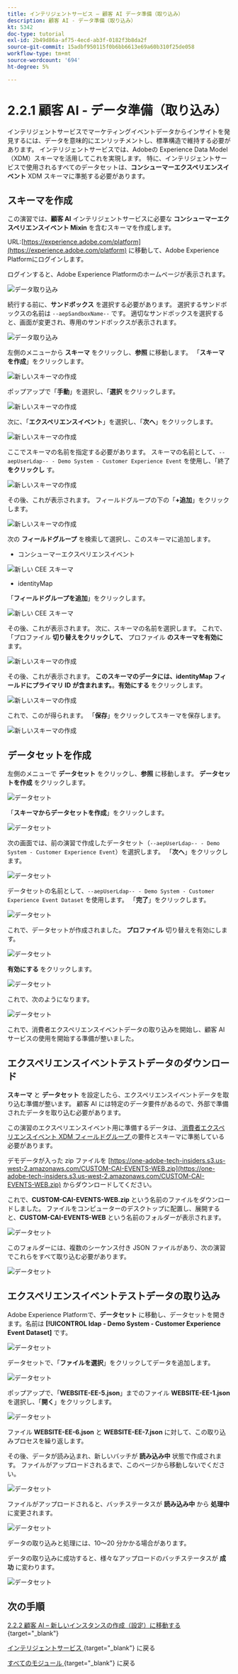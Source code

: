 ```yaml
---
title: インテリジェントサービス – 顧客 AI データ準備（取り込み）
description: 顧客 AI - データ準備（取り込み）
kt: 5342
doc-type: tutorial
exl-id: 2b49d86a-af75-4ecd-ab3f-0182f3b8da2f
source-git-commit: 15adbf950115f0b6bb6613e69a60b310f25de058
workflow-type: tm+mt
source-wordcount: '694'
ht-degree: 5%

---
```


# 2.2.1 顧客 AI - データ準備（取り込み）

インテリジェントサービスでマーケティングイベントデータからインサイトを発見するには、データを意味的にエンリッチメントし、標準構造で維持する必要があります。 インテリジェントサービスでは、Adobeの Experience Data Model （XDM）スキーマを活用してこれを実現します。
特に、インテリジェントサービスで使用されるすべてのデータセットは、**コンシューマーエクスペリエンスイベント** XDM スキーマに準拠する必要があります。

## スキーマを作成

この演習では、**顧客 AI** インテリジェントサービスに必要な **コンシューマーエクスペリエンスイベント Mixin** を含むスキーマを作成します。

URL:[https://experience.adobe.com/platform](https://experience.adobe.com/platform) に移動して、Adobe Experience Platformにログインします。

ログインすると、Adobe Experience Platformのホームページが表示されます。

![データ取り込み](../../datacollection/dc1.2/images/home.png)

続行する前に、**サンドボックス** を選択する必要があります。 選択するサンドボックスの名前は ``--aepSandboxName--`` です。 適切なサンドボックスを選択すると、画面が変更され、専用のサンドボックスが表示されます。

![データ取り込み](../../datacollection/dc1.2/images/sb1.png)

左側のメニューから **スキーマ** をクリックし、**参照** に移動します。 「**スキーマを作成**」をクリックします。

![ 新しいスキーマの作成 ](./images/createschemabutton.png)

ポップアップで「**手動**」を選択し、「**選択** をクリックします。

![ 新しいスキーマの作成 ](./images/schmanual.png)

次に、「**エクスペリエンスイベント**」を選択し、「**次へ**」をクリックします。

![ 新しいスキーマの作成 ](./images/xdmee.png)

ここでスキーマの名前を指定する必要があります。 スキーマの名前として、`--aepUserLdap-- - Demo System - Customer Experience Event` を使用し、「終了 **をクリックし** す。

![ 新しいスキーマの作成 ](./images/schname.png)

その後、これが表示されます。 フィールドグループの下の「**+追加**」をクリックします。

![ 新しいスキーマの作成 ](./images/xdmee1.png)

次の **フィールドグループ** を検索して選択し、このスキーマに追加します。

- コンシューマーエクスペリエンスイベント

![ 新しい CEE スキーマ ](./images/cee1.png)

- identityMap

「**フィールドグループを追加**」をクリックします。

![ 新しい CEE スキーマ ](./images/cee2.png)

その後、これが表示されます。 次に、スキーマの名前を選択します。 これで、「プロファイル **切り替えをクリックして、** プロファイル **のスキーマを有効に** ます。

![ 新しいスキーマの作成 ](./images/xdmee3.png)

その後、これが表示されます。 **このスキーマのデータには、identityMap フィールドにプライマリ ID が含まれます。**。**有効にする** をクリックします。

![ 新しいスキーマの作成 ](./images/xdmee4.png)

これで、このが得られます。 「**保存**」をクリックしてスキーマを保存します。

![ 新しいスキーマの作成 ](./images/xdmee5.png)

## データセットを作成

左側のメニューで **データセット** をクリックし、**参照** に移動します。 **データセットを作成** をクリックします。

![データセット](./images/createds.png)

「**スキーマからデータセットを作成**」をクリックします。

![データセット](./images/createdatasetfromschema.png)

次の画面では、前の演習で作成したデータセット（`--aepUserLdap-- - Demo System - Customer Experience Event`）を選択します。 「**次へ**」をクリックします。

![データセット](./images/createds1.png)

データセットの名前として、`--aepUserLdap-- - Demo System - Customer Experience Event Dataset` を使用します。 「**完了**」をクリックします。

![データセット](./images/createds2.png)

これで、データセットが作成されました。 **プロファイル** 切り替えを有効にします。

![データセット](./images/createds3.png)

**有効にする** をクリックします。

![データセット](./images/createds4.png)

これで、次のようになります。

![データセット](./images/createds5.png)

これで、消費者エクスペリエンスイベントデータの取り込みを開始し、顧客 AI サービスの使用を開始する準備が整いました。

## エクスペリエンスイベントテストデータのダウンロード

**スキーマ** と **データセット** を設定したら、エクスペリエンスイベントデータを取り込む準備が整います。 顧客 AI には特定のデータ要件があるので、外部で準備されたデータを取り込む必要があります。

この演習のエクスペリエンスイベント用に準備するデータは、[ 消費者エクスペリエンスイベント XDM フィールドグループ ](https://github.com/adobe/xdm/blob/797cf4930d5a80799a095256302675b1362c9a15/docs/reference/context/experienceevent-consumer.schema.md) の要件とスキーマに準拠している必要があります。

デモデータが入った zip ファイルを [https://one-adobe-tech-insiders.s3.us-west-2.amazonaws.com/CUSTOM-CAI-EVENTS-WEB.zip](https://one-adobe-tech-insiders.s3.us-west-2.amazonaws.com/CUSTOM-CAI-EVENTS-WEB.zip) からダウンロードしてください。

これで、**CUSTOM-CAI-EVENTS-WEB.zip** という名前のファイルをダウンロードしました。 ファイルをコンピューターのデスクトップに配置し、展開すると、**CUSTOM-CAI-EVENTS-WEB** という名前のフォルダーが表示されます。

![データセット](./images/ingest.png)

このフォルダーには、複数のシーケンス付き JSON ファイルがあり、次の演習でこれらをすべて取り込む必要があります。

![データセット](./images/ingest1a.png)

## エクスペリエンスイベントテストデータの取り込み

Adobe Experience Platformで、**データセット** に移動し、データセットを開きます。名前は **[!UICONTROL ldap - Demo System - Customer Experience Event Dataset]** です。

![データセット](./images/ingest1.png)

データセットで、「**ファイルを選択**」をクリックしてデータを追加します。

![データセット](./images/ingest2.png)

ポップアップで、「**WEBSITE-EE-5.json**」までのファイル **WEBSITE-EE-1.json** を選択し、「**開く**」をクリックします。

![データセット](./images/ingest3.png)

ファイル **WEBSITE-EE-6.json** と **WEBSITE-EE-7.json** に対して、この取り込みプロセスを繰り返します。

その後、データが読み込まれ、新しいバッチが **読み込み中** 状態で作成されます。 ファイルがアップロードされるまで、このページから移動しないでください。

![データセット](./images/ingest4.png)

ファイルがアップロードされると、バッチステータスが **読み込み中** から **処理中** に変更されます。

![データセット](./images/ingest5.png)

データの取り込みと処理には、10～20 分かかる場合があります。

データの取り込みに成功すると、様々なアップロードのバッチステータスが **成功** に変わります。

![データセット](./images/ingest7.png)

## 次の手順

[2.2.2 顧客 AI – 新しいインスタンスの作成（設定）に移動する ](./ex2.md){target="_blank"}

[ インテリジェントサービス ](./intelligent-services.md){target="_blank"} に戻る

[ すべてのモジュール ](./../../../../overview.md){target="_blank"} に戻る
